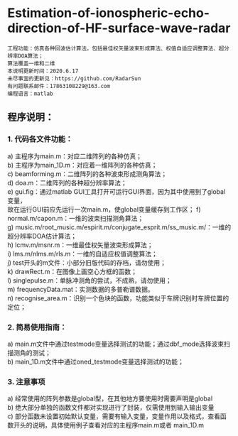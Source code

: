 # Estimation-of-ionospheric-echo-direction-of-HF-surface-wave-radar

    工程功能：仿真各种回波估计算法，包括最佳权矢量波束形成算法、权值自适应调整算法、超分辨率DOA算法；  
    算法覆盖一维和二维
    本说明更新时间：2020.6.17
    未尽事宜的更新见：https://github.com/RadarSun
    有问题联系邮件：17863108229@163.com 
    编程语言：matlab
## 程序说明：
### 1.	代码各文件功能：  
a)	主程序为main.m：对应二维阵列的各种仿真；  
b)	主程序为main_1D.m：对应着一维阵列的各种仿真；  
c)	beamforming.m：二维阵列的各种波束形成测角算法；  
d)	doa.m：二维阵列的各种超分辨率算法；  
e)	gui.fig：通过matlab GUI工具打开可运行GUI界面，因为其中使用到了global变量，  
    故在运行GUI前应先运行一次main.m，使global变量缓存到工作区；
f)	normal.m/capon.m：一维的波束扫描测角算法；  
g)	music.m/root_music.m/espirit.m/conjugate_esprit.m/ss_music.m/：一维的超分辨率DOA估计算法；  
h)	lcmv.m/msnr.m：一维最佳权矢量波束形成算法；  
i)	lms.m/nlms.m/rls.m：一维的自适应权值调整算法；  
j)	test开头的m文件：小部分旧版代码的存档，请勿使用；  
k)	drawRect.m：在图像上画空心方框的函数；  
l)	singlepulse.m：单脉冲测角的尝试，不成熟，请勿使用；  
m)	frequencyData.mat：实测数据的多普勒谱数据。  
n)	recognise_area.m：识别一个色块的函数，功能类似于车牌识别时车牌位置的定位；  
### 2.	简易使用指南：    
a)	main.m文件中通过testmode变量选择测试的功能；通过dbf_mode选择波束扫描测角的测试；  
b)	main_1D.m文件中通过oned_testmode变量选择测试的功能；  
### 3.	注意事项    
a)	经常使用的阵列参数是global型，在其他地方要使用时需要声明是global  
b)	绝大部分单独的函数文件都对实现进行了封装，仅需使用到输入输出变量  
c)	部分函数未设置初始默认变量，需要有输入变量，变量作用以及格式，查看函数开头的说明，具体使用例子查看对应的主程序main.m或者  main_1D.m
